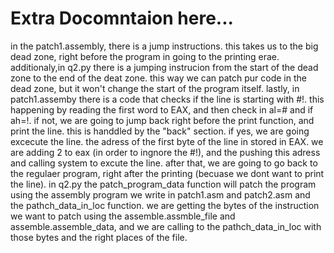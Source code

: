 # Extra Docomntaion here...

in the patch1.assembly, there is a jump instructions. this takes us to the big dead zone, right before the program in going to the printing erae. 
additionaly,in q2.py there is a jumping instrucion from the start of the dead zone to the end of the deat zone. this way we can patch pur code in the dead zone, but it won't change the start of the program itself. 
lastly, in patch1.assemby there is a code that checks if the line is starting with #!. this happening by reading the first word to EAX, and then check in al=# and if ah=!. 
if not, we are going to jump back right before the print function, and print the line. this is handdled by the "back" section. 
if yes, we are going excecute the line. the adress of the first byte of the line in stored in EAX. we are adding 2 to eax (in order to ingnore the #!), and the pushing this adress and calling system to excute the line. after that, we are going to go back to the regulaer program, right after the printing (becuase we dont want to print the line). 
in q2.py the patch_program_data function will patch the program using the assembly program we write in patch1.asm and patch2.asm and the pathch_data_in_loc function.
we are getting the bytes of the instruction we want to patch using the assemble.assmble_file and assemble.assemble_data, and we are calling to the pathch_data_in_loc with those bytes and the right places of the file. 

